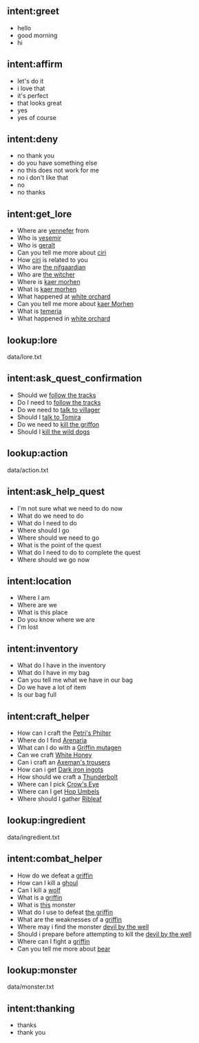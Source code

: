 ## intent:greet
- hello
- good morning
- hi

## intent:affirm
- let's do it
- i love that
- it's perfect
- that looks great
- yes
- yes of course

## intent:deny
- no thank you
- do you have something else
- no this does not work for me
- no i don't like that
- no
- no thanks

## intent:get_lore
- Where are [yennefer](lore) from
- Who is [vesemir](lore)
- Who is [geralt](lore)
- Can you tell me more about [ciri](lore)
- How [ciri](lore) is related to you
- Who are [the nifgaardian](lore)
- Who are [the witcher](lore)
- Where is [kaer morhen](lore)
- What is [kaer morhen](lore)
- What happened at [white orchard](lore)
- Can you tell me more about [kaer Morhen](lore)
- What is [temeria](lore)
- What happened in [white orchard](lore)

## lookup:lore
data/lore.txt

## intent:ask_quest_confirmation
- Should we [follow the tracks](action)
- Do I need to [follow the tracks](action)
- Do we need to [talk to villager](action)
- Should I [talk to Tomira](action)
- Do we need to [kill the griffon](action)
- Should I [kill the wild dogs](action)

## lookup:action
data/action.txt

## intent:ask_help_quest
- I'm not sure what we need to do now
- What do we need to do
- What do I need to do
- Where should I go
- Where should we need to go
- What is the point of the quest
- What do I need to do to complete the quest
- Where should we go now

## intent:location
- Where I am
- Where are we
- What is this place
- Do you know where we are
- I'm lost

## intent:inventory
- What do I have in the inventory
- What do I have in my bag
- Can you tell me what we have in our bag
- Do we have a lot of item
- Is our bag full

## intent:craft_helper
- How can I craft the [Petri's Philter](ingredient)
- Where do I find [Arenaria](ingredient)
- What can I do with a [Griffin mutagen](ingredient)
- Can we craft [White Honey](ingredient)
- Can i craft an [Axeman's trousers](ingredient)
- How can i get [Dark iron ingots](ingredient)
- How should we craft a [Thunderbolt](ingredient)
- Where can I pick [Crow's Eye](ingredient)
- Where can I get [Hop Umbels](ingredient)
- Where should I gather [Ribleaf](ingredient)

## lookup:ingredient
data/ingredient.txt

## intent:combat_helper
- How do we defeat a [griffin](monster)
- How can I kill a [ghoul](monster)
- Can I kill a [wolf](monster)
- What is a [griffin](monster)
- What is [this](monster) monster
- What do I use to defeat [the griffin](monster)
- What are the weaknesses of a [griffin](monster)
- Where may i find the monster [devil by the well](monster)
- Should i prepare before attempting to kill the [devil by the well](monster)
- Where can I fight a [griffin](monster)
- Can you tell me more about [bear](monster)

## lookup:monster
data/monster.txt

## intent:thanking
- thanks
- thank you
